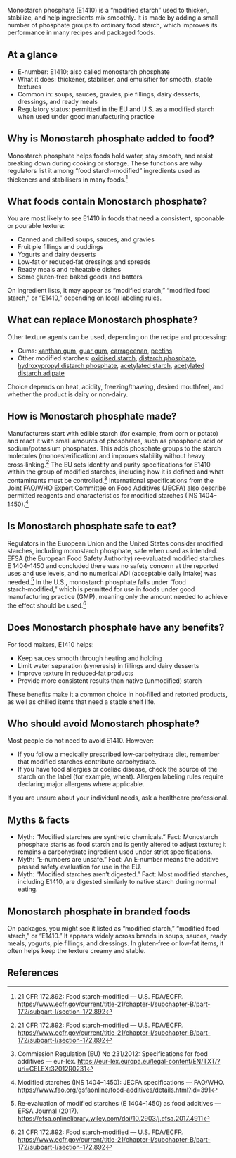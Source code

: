 Monostarch phosphate (E1410) is a “modified starch” used to thicken, stabilize, and help ingredients mix smoothly. It is made by adding a small number of phosphate groups to ordinary food starch, which improves its performance in many recipes and packaged foods.
<!--more-->

## At a glance
- E-number: E1410; also called monostarch phosphate
- What it does: thickener, stabiliser, and emulsifier for smooth, stable textures
- Common in: soups, sauces, gravies, pie fillings, dairy desserts, dressings, and ready meals
- Regulatory status: permitted in the EU and U.S. as a modified starch when used under good manufacturing practice

## Why is Monostarch phosphate added to food?
Monostarch phosphate helps foods hold water, stay smooth, and resist breaking down during cooking or storage. These functions are why regulators list it among “food starch-modified” ingredients used as thickeners and stabilisers in many foods.[^1]

## What foods contain Monostarch phosphate?
You are most likely to see E1410 in foods that need a consistent, spoonable or pourable texture:
- Canned and chilled soups, sauces, and gravies
- Fruit pie fillings and puddings
- Yogurts and dairy desserts
- Low‑fat or reduced‑fat dressings and spreads
- Ready meals and reheatable dishes
- Some gluten‑free baked goods and batters

On ingredient lists, it may appear as “modified starch,” “modified food starch,” or “E1410,” depending on local labeling rules.

## What can replace Monostarch phosphate?
Other texture agents can be used, depending on the recipe and processing:
- Gums: [xanthan gum](/e415-xanthan-gum), [guar gum](/e412-guar-gum), [carrageenan](/e407-carrageenan), [pectins](/e440-pectins)
- Other modified starches: [oxidised starch](/e1404-oxidised-starch), [distarch phosphate](/e1412-distarch-phosphate), [hydroxypropyl distarch phosphate](/e1442-hydroxypropyl-distarch-phosphate), [acetylated starch](/e1420-acetylated-starch), [acetylated distarch adipate](/e1422-acetylated-distarch-adipate)

Choice depends on heat, acidity, freezing/thawing, desired mouthfeel, and whether the product is dairy or non‑dairy.

## How is Monostarch phosphate made?
Manufacturers start with edible starch (for example, from corn or potato) and react it with small amounts of phosphates, such as phosphoric acid or sodium/potassium phosphates. This adds phosphate groups to the starch molecules (monoesterification) and improves stability without heavy cross‑linking.[^1] The EU sets identity and purity specifications for E1410 within the group of modified starches, including how it is defined and what contaminants must be controlled.[^3] International specifications from the Joint FAO/WHO Expert Committee on Food Additives (JECFA) also describe permitted reagents and characteristics for modified starches (INS 1404–1450).[^4]

## Is Monostarch phosphate safe to eat?
Regulators in the European Union and the United States consider modified starches, including monostarch phosphate, safe when used as intended. EFSA (the European Food Safety Authority) re‑evaluated modified starches E 1404–1450 and concluded there was no safety concern at the reported uses and use levels, and no numerical ADI (acceptable daily intake) was needed.[^2] In the U.S., monostarch phosphate falls under “food starch‑modified,” which is permitted for use in foods under good manufacturing practice (GMP), meaning only the amount needed to achieve the effect should be used.[^1]

## Does Monostarch phosphate have any benefits?
For food makers, E1410 helps:
- Keep sauces smooth through heating and holding
- Limit water separation (syneresis) in fillings and dairy desserts
- Improve texture in reduced‑fat products
- Provide more consistent results than native (unmodified) starch

These benefits make it a common choice in hot‑filled and retorted products, as well as chilled items that need a stable shelf life.

## Who should avoid Monostarch phosphate?
Most people do not need to avoid E1410. However:
- If you follow a medically prescribed low‑carbohydrate diet, remember that modified starches contribute carbohydrate.
- If you have food allergies or coeliac disease, check the source of the starch on the label (for example, wheat). Allergen labeling rules require declaring major allergens where applicable.

If you are unsure about your individual needs, ask a healthcare professional.

## Myths & facts
- Myth: “Modified starches are synthetic chemicals.” Fact: Monostarch phosphate starts as food starch and is gently altered to adjust texture; it remains a carbohydrate ingredient used under strict specifications.
- Myth: “E‑numbers are unsafe.” Fact: An E‑number means the additive passed safety evaluation for use in the EU.
- Myth: “Modified starches aren’t digested.” Fact: Most modified starches, including E1410, are digested similarly to native starch during normal eating.

## Monostarch phosphate in branded foods
On packages, you might see it listed as “modified starch,” “modified food starch,” or “E1410.” It appears widely across brands in soups, sauces, ready meals, yogurts, pie fillings, and dressings. In gluten‑free or low‑fat items, it often helps keep the texture creamy and stable.

## References
[^1]: 21 CFR 172.892: Food starch-modified — U.S. FDA/ECFR. https://www.ecfr.gov/current/title-21/chapter-I/subchapter-B/part-172/subpart-I/section-172.892
[^2]: Re‑evaluation of modified starches (E 1404–1450) as food additives — EFSA Journal (2017). https://efsa.onlinelibrary.wiley.com/doi/10.2903/j.efsa.2017.4911
[^3]: Commission Regulation (EU) No 231/2012: Specifications for food additives — eur-lex. https://eur-lex.europa.eu/legal-content/EN/TXT/?uri=CELEX:32012R0231
[^4]: Modified starches (INS 1404–1450): JECFA specifications — FAO/WHO. https://www.fao.org/gsfaonline/food-additives/details.html?id=391
